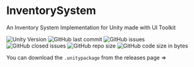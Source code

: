 # InventorySystem
 An Inventory System Implementation for Unity made with UI Toolkit
 
![Unity Version](https://img.shields.io/badge/Unity-2021.3.9f1-blue?&logo=unity)
![GitHub last commit](https://img.shields.io/github/last-commit/rafay-pk/unity-jenga-gtschool?)
![GitHub issues](https://img.shields.io/github/issues/rafay-pk/unity-jenga-gtschool?)
![GitHub closed issues](https://img.shields.io/github/issues-closed/rafay-pk/unity-jenga-gtschool?)
![GitHub repo size](https://img.shields.io/github/repo-size/rafay-pk/unity-jenga-gtschool?)
![GitHub code size in bytes](https://img.shields.io/github/languages/code-size/rafay-pk/unity-jenga-gtschool?)

You can download the `.unitypackage` from the releases page =>
